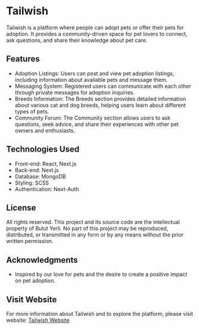 # Tailwish

Tailwish is a platform where people can adopt pets or offer their pets for adoption. It provides a community-driven space for pet lovers to connect, ask questions, and share their knowledge about pet care.

## Features

- Adoption Listings: Users can post and view pet adoption listings, including information about available pets and message them.
- Messaging System: Registered users can communicate with each other through private messages for adoption inquiries.
- Breeds Information: The Breeds section provides detailed information about various cat and dog breeds, helping users learn about different types of pets.
- Community Forum: The Community section allows users to ask questions, seek advice, and share their experiences with other pet owners and enthusiasts.

## Technologies Used

- Front-end: React, Next.js
- Back-end: Next.js
- Database: MongoDB
- Styling: SCSS
- Authentication: Next-Auth

## License

All rights reserved. This project and its source code are the intellectual property of Bulut Yerli. No part of this project may be reproduced, distributed, or transmitted in any form or by any means without the prior written permission.

## Acknowledgments

- Inspired by our love for pets and the desire to create a positive impact on pet adoption.

## Visit Website

For more information about Tailwish and to explore the platform, please visit website: [Tailwish Website](https://tailwish.vercel.app/)
